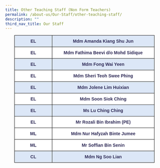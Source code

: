 ```yaml
---
title: Other Teaching Staff (Non Form Teachers)
permalink: /about-us/Our-Staff/other-teaching-staff/
description: ""
third_nav_title: Our Staff
---
```

<style type="text/css">
.tg  {border-collapse:collapse;border-spacing:0;margin:0px auto;}
.tg td{border-color:black;border-style:solid;border-width:1px;font-family:Arial, sans-serif;font-size:14px;
  overflow:hidden;padding:10px 5px;word-break:normal;}
.tg th{border-color:black;border-style:solid;border-width:1px;font-family:Arial, sans-serif;font-size:14px;
  font-weight:normal;overflow:hidden;padding:10px 5px;word-break:normal;}
.tg .tg-c18j{background-color:#DCE7F7;color:#2E2A56;text-align:center;vertical-align:middle}
.tg .tg-qzx0{background-color:#DCE7F7;color:#2E2A56;font-weight:bold;text-align:center;vertical-align:top}
.tg .tg-ppou{background-color:#FFF;color:#2E2A56;font-weight:bold;text-align:center;vertical-align:top}
</style>
<table class="tg" style="undefined;table-layout: fixed; width: 447px">
<colgroup>
<col style="width: 121px">
<col style="width: 326px">
</colgroup>
<tbody>
  <tr>
    <td class="tg-qzx0">EL</td>
    <td class="tg-qzx0">Mdm Amanda Kiang Shu Jun</td>
  </tr>
  <tr>
    <td class="tg-ppou">EL</td>
    <td class="tg-ppou">Mdm Fathima Beevi d/o Mohd Sidique </td>
  </tr>
  <tr>
    <td class="tg-qzx0">EL<br></td>
    <td class="tg-qzx0">Mdm Fong Wai Yeen </td>
  </tr>
  <tr>
    <td class="tg-ppou">EL</td>
    <td class="tg-ppou">Mdm Sheri Teoh Swee Phing </td>
  </tr>
  <tr>
    <td class="tg-qzx0">EL</td>
    <td class="tg-qzx0">Mdm Jolene Lim Huixian </td>
  </tr>
  <tr>
    <td class="tg-ppou">EL</td>
    <td class="tg-ppou">Mdm Soon Siok Ching </td>
  </tr>
  <tr>
    <td class="tg-qzx0"> EL</td>
    <td class="tg-qzx0">Ms Lu Ching Ching </td>
  </tr>
  <tr>
    <td class="tg-ppou">EL</td>
    <td class="tg-ppou">Mr Rozali Bin Ibrahim (PE) </td>
  </tr>
  <tr>
    <td class="tg-ppou">ML</td>
    <td class="tg-ppou">Mdm Nur Hafyzah Binte Jumee </td>
  </tr>
  <tr>
    <td class="tg-ppou">ML</td>
    <td class="tg-ppou"> Mr Soffian Bin Senin</td>
  </tr>
  <tr>
    <td class="tg-qzx0"> CL</td>
    <td class="tg-qzx0">Mdm Ng Soo Lian </td>
  </tr>
</tbody>
</table>